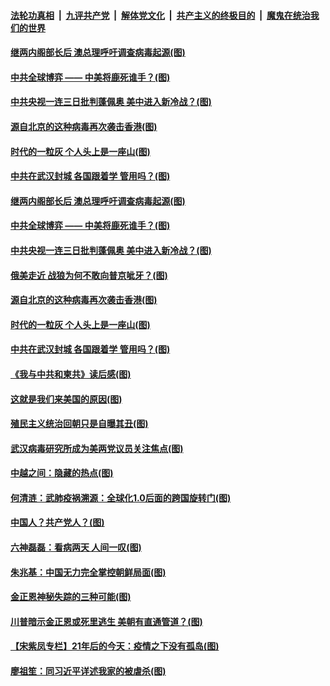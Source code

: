 

####  [法轮功真相](../../../../basic/blob/master/README.md?t=05022031) &nbsp;|&nbsp; [九评共产党](../../../../9ping.md/blob/master/README.md?t=05022031) &nbsp;|&nbsp; [解体党文化](../../../../jtdwh.md/blob/master/README.md?t=05022031)  &nbsp;|&nbsp; [共产主义的终极目的](../../../../gczydzjmd.md/blob/master/README.md?t=05022031) &nbsp;|&nbsp; [魔鬼在统治我们的世界](../../../../mgztzwmdsj.md/blob/master/README.md?t=05022031) 

#### [继两内阁部长后 澳总理呼吁调查病毒起源(图)](../pages/p4/931836.md?t=05022031) 

#### [中共全球博弈 —— 中美将鹿死谁手？(图)](../pages/p4/931834.md?t=05022031) 

#### [中共央视一连三日批判蓬佩奥 美中进入新冷战？(图)](../pages/p4/931842.md?t=05022031) 

#### [源自北京的这种病毒再次袭击香港(图)](../pages/p4/931837.md?t=05022031) 

#### [时代的一粒灰 个人头上是一座山(图)](../pages/p4/931724.md?t=05022031) 

#### [中共在武汉封城 各国跟着学 管用吗？(图)](../pages/p4/931730.md?t=05022031) 

#### [继两内阁部长后 澳总理呼吁调查病毒起源(图)](../pages/p4/931836.md?t=05022031) 

#### [中共全球博弈 —— 中美将鹿死谁手？(图)](../pages/p4/931834.md?t=05022031) 

#### [中共央视一连三日批判蓬佩奥 美中进入新冷战？(图)](../pages/p4/931842.md?t=05022031) 

#### [俄美走近 战狼为何不敢向普京呲牙？(图)](../pages/p4/931839.md?t=05022031) 

#### [源自北京的这种病毒再次袭击香港(图)](../pages/p4/931837.md?t=05022031) 

#### [时代的一粒灰 个人头上是一座山(图)](../pages/p4/931724.md?t=05022031) 

#### [中共在武汉封城 各国跟着学 管用吗？(图)](../pages/p4/931730.md?t=05022031) 

#### [《我与中共和柬共》读后感(图)](../pages/p4/931723.md?t=05022031) 

#### [这就是我们来美国的原因(图)](../pages/p4/931731.md?t=05022031) 

#### [殖民主义统治回朝只是自曝其丑(图)](../pages/p4/931726.md?t=05022031) 

#### [武汉病毒研究所成为美两党议员关注焦点(图)](../pages/p4/931725.md?t=05022031) 

#### [中越之间：隐藏的热点(图)](../pages/p4/931654.md?t=05022031) 

#### [何清涟：武肺疫祸溯源：全球化1.0后面的跨国旋转门(图)](../pages/p4/931652.md?t=05022031) 

#### [中国人？共产党人？(图)](../pages/p4/931651.md?t=05022031) 

#### [六神磊磊：看病两天 人间一叹(图)](../pages/p4/931648.md?t=05022031) 

#### [朱兆基：中国无力完全掌控朝鲜局面(图)](../pages/p4/931645.md?t=05022031) 

#### [金正恩神秘失踪的三种可能(图)](../pages/p4/931644.md?t=05022031) 

#### [川普暗示金正恩或死里逃生 美朝有直通管道？(图)](../pages/p4/931481.md?t=05022031) 

#### [【宋紫凤专栏】21年后的今天：疫情之下没有孤岛(图)](../pages/p4/931466.md?t=05022031) 

#### [廖祖笙：同习近平详述我家的被虐杀(图)](../pages/p4/931527.md?t=05022031) 

